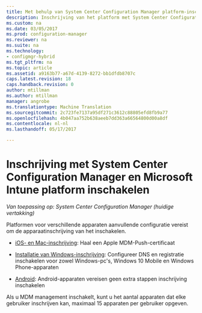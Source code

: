 ```yaml
---
title: Met behulp van System Center Configuration Manager platform-inschrijving inschakelen | Microsoft-documenten
description: Inschrijving van het platform met System Center Configuration Manager en Microsoft Intune ingeschakeld.
ms.custom: na
ms.date: 03/05/2017
ms.prod: configuration-manager
ms.reviewer: na
ms.suite: na
ms.technology:
- configmgr-hybrid
ms.tgt_pltfrm: na
ms.topic: article
ms.assetid: a9163b77-a67d-4139-8272-bb1dfdb8707c
caps.latest.revision: 18
caps.handback.revision: 0
author: mtillman
ms.author: mtillman
manager: angrobe
ms.translationtype: Machine Translation
ms.sourcegitcommit: 2c723fe7137a95df271c3612c88805efd8fb9a77
ms.openlocfilehash: 4b047aa752b638aeeb7dd363a66564800d00a8df
ms.contentlocale: nl-nl
ms.lasthandoff: 05/17/2017

---
```

# <a name="enable-platform-enrollment-with-system-center-configuration-manager-and-microsoft-intune"></a>Inschrijving met System Center Configuration Manager en Microsoft Intune platform inschakelen

*Van toepassing op: System Center Configuration Manager (huidige vertakking)*

Platformen voor verschillende apparaten aanvullende configuratie vereist om de apparaatinschrijving van het inschakelen.
  - [iOS- en Mac-inschrijving](enroll-hybrid-ios-mac.md): Haal een Apple MDM-Push-certificaat

  - [Installatie van Windows-inschrijving](enroll-hybrid-windows.md): Configureer DNS en registratie inschakelen voor zowel Windows-pc's, Windows 10 Mobile en Windows Phone-apparaten

  - [Android](enroll-hybrid-android.md): Android-apparaten vereisen geen extra stappen inschrijving inschakelen

Als u MDM management inschakelt, kunt u het aantal apparaten dat elke gebruiker inschrijven kan, maximaal 15 apparaten per gebruiker opgeven.

